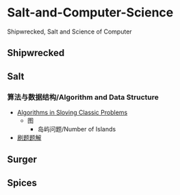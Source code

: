 # Salt-and-Computer-Science
Shipwrecked, Salt and Science of Computer
## Shipwrecked

## Salt
### 算法与数据结构/Algorithm and Data Structure
- [Algorithms in Sloving Classic Problems](Algorithms/Algorithms_in_Solving_Classic_Problems.md)
  - 图
    - 岛屿问题/Number of Islands
- [刷题题解](Algorithms/刷题题解.md)

## Surger

## Spices
